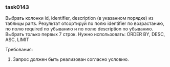 
### task0143

Выбрать колонки id, identifier, description (в указанном порядке) из таблицы parts.
Результат отсортируй по полю identifier по возрастанию, по полю required по убыванию и по полю description по убыванию.
Выбрать только первых 7 строк.
Нужно использовать: ORDER BY, DESC, ASC, LIMIT


Требования:
1.	Запрос должен быть реализован согласно условию.


